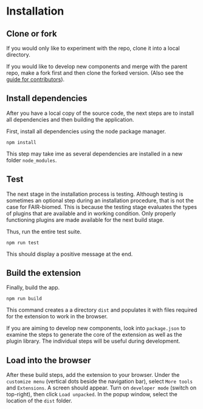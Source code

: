 # Installation

## Clone or fork

If you would only like to experiment with the repo, clone it into a local directory. 

If you would like to develop new components and merge with the parent repo, make a fork first and then clone the forked version. (Also see the [guide for contributors](contributing.md)).


## Install dependencies

After you have a local copy of the source code, the next steps are to install all dependencies and then building the application. 

First, install all dependencies using the node package manager.

```
npm install
```

This step may take ime as several dependencies are installed in a new folder `node_modules`. 


## Test

The next stage in the installation process is testing. Although testing is sometimes an optional step during an installation procedure, that is not the case for FAIR-biomed. This is because the testing stage evaluates the types of plugins that are available and in working condition. Only properly functioning plugins are made available for the next build stage.

Thus, run the entire test suite.

```
npm run test
```

This should display a positive message at the end.


## Build the extension

Finally, build the app. 

```
npm run build
```

This command creates a a directory `dist` and populates it with files required for the extension to work in the browser.

If you are aiming to develop new components, look into `package.json` to examine the steps to generate the core of the extension as well as the plugin library. The individual steps will be useful during development.


## Load into the browser

After these build steps, add the extension to your browser. Under the `customize menu` (vertical dots beside the navigation bar), select `More tools` and `Extensions`. A screen should appear. Turn on `developer mode` (switch on top-right), then click `Load unpacked`. In the popup window, select the location of the `dist` folder. 


